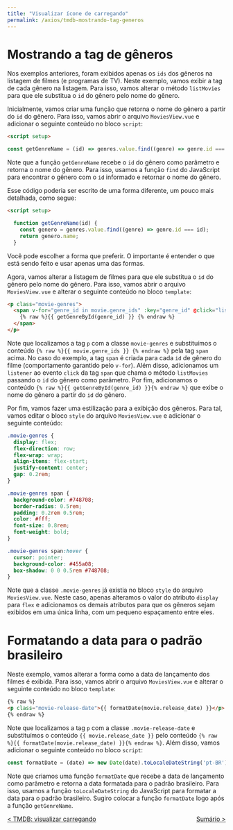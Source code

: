 ```yaml
---
title: "Visualizar ícone de carregando"
permalink: /axios/tmdb-mostrando-tag-generos
---
```


# Mostrando a tag de gêneros

Nos exemplos anteriores, foram exibidos apenas os `ids` dos gêneros na listagem de filmes (e programas de TV). Neste exemplo, vamos exibir a tag de cada gênero na listagem. Para isso, vamos alterar o método `listMovies` para que ele substitua o `id` do gênero pelo nome do gênero.

Inicialmente, vamos criar uma função que retorna o nome do gênero a partir do `id` do gênero. Para isso, vamos abrir o arquivo `MoviesView.vue` e adicionar o seguinte conteúdo no bloco `script`:

```html
<script setup>

const getGenreName = (id) => genres.value.find((genre) => genre.id === id).name
```

Note que a função `getGenreName` recebe o `id` do gênero como parâmetro e retorna o nome do gênero. Para isso, usamos a função `find` do JavaScript para encontrar o gênero com o `id` informado e retornar o nome do gênero.

Esse código poderia ser escrito de uma forma diferente, um pouco mais detalhada, como segue:

```html
<script setup>

  function getGenreName(id) {
    const genero = genres.value.find((genre) => genre.id === id);
    return genero.name;
  }
```

Você pode escolher a forma que preferir. O importante é entender o que está sendo feito e usar apenas uma das formas.

Agora, vamos alterar a listagem de filmes para que ele substitua o `id` do gênero pelo nome do gênero. Para isso, vamos abrir o arquivo `MoviesView.vue` e alterar o seguinte conteúdo no bloco `template`:

```html
<p class="movie-genres">
  <span v-for="genre_id in movie.genre_ids" :key="genre_id" @click="listMovies(genre_id)">
    {% raw %}{{ getGenreById(genre_id) }} {% endraw %}
  </span>
</p>
```

Note que localizamos a tag `p` com a classe `movie-genres` e substituímos o conteúdo `{% raw %}{{ movie.genre_ids }} {% endraw %}` pela tag `span` acima. No caso do exemplo, a tag `span` é criada para cada `id` de gênero do filme (comportamento garantido pelo `v-for`). Além disso, adicionamos um `listener` ao evento `click` da tag `span` que chama o método `listMovies` passando o `id` do gênero como parâmetro. Por fim, adicionamos o conteúdo `{% raw %}{{ getGenreById(genre_id) }}{% endraw %}` que exibe o nome do gênero a partir do `id` do gênero.

Por fim, vamos fazer uma estilização para a exibição dos gêneros. Para tal, vamos editar o bloco `style` do arquivo `MoviesView.vue` e adicionar o seguinte conteúdo:

```css
.movie-genres {
  display: flex;
  flex-direction: row;
  flex-wrap: wrap;
  align-items: flex-start;
  justify-content: center;
  gap: 0.2rem;
}

.movie-genres span {
  background-color: #748708;
  border-radius: 0.5rem;
  padding: 0.2rem 0.5rem;
  color: #fff;
  font-size: 0.8rem;
  font-weight: bold;
}

.movie-genres span:hover {
  cursor: pointer;
  background-color: #455a08;
  box-shadow: 0 0 0.5rem #748708;
}
``` 

Note que a classe `.movie-genres` já existia no bloco `style` do arquivo `MoviesView.vue`. Neste caso, apenas alteramos o valor do atributo `display` para `flex` e adicionamos os demais atributos para que os gêneros sejam exibidos em uma única linha, com um pequeno espaçamento entre eles.


# Formatando a data para o padrão brasileiro

Neste exemplo, vamos alterar a forma como a data de lançamento dos filmes é exibida. Para isso, vamos abrir o arquivo `MoviesView.vue` e alterar o seguinte conteúdo no bloco `template`:

```html
{% raw %}
<p class="movie-release-date">{{ formatDate(movie.release_date) }}</p>
{% endraw %}
```

Note que localizamos a tag `p` com a classe `.movie-release-date` e substituímos o conteúdo `{{ movie.release_date }}` pelo conteúdo `{% raw %}{{ formatDate(movie.release_date) }}{% endraw %}`. Além disso, vamos adicionar o seguinte conteúdo no bloco `script`:

```javascript
const formatDate = (date) => new Date(date).toLocaleDateString('pt-BR')
```

Note que criamos uma função `formatDate` que recebe a data de lançamento como parâmetro e retorna a data formatada para o padrão brasileiro. Para isso, usamos a função `toLocaleDateString` do JavaScript para formatar a data para o padrão brasileiro. Sugiro colocar a função `formatDate` logo após a função `getGenreName`.

<span style="display: flex; justify-content: space-between;"><span>[&lt; TMDB: visualizar carregando](tmdb-visualizar-carregando "Anterior")</span> <span>[Sumário &gt;](../ "Próximo")</span></span>